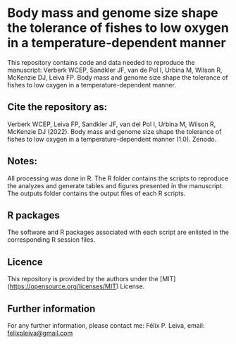 # Body mass and genome size shape the tolerance of fishes to low oxygen in a temperature-dependent manner
 
This repository contains code and data needed to reproduce the manuscript: Verberk WCEP, Sandkler JF, van de Pol I, Urbina M, Wilson R, McKenzie DJ, Leiva FP. Body mass and genome size shape the tolerance of fishes to low oxygen in a temperature-dependent manner.

## Cite the repository as:

Verberk WCEP, Leiva FP, Sandkler JF, van del Pol I, Urbina M, Wilson R, McKenzie DJ (2022). Body mass and genome size shape the tolerance of fishes to low oxygen in a temperature-dependent manner (1.0). Zenodo.

 

## Notes:
All processing was done in R. The R folder contains the scripts to reproduce the analyzes and generate tables and figures presented in the manuscript. The outputs folder contains the output files of each R scripts.   

## R packages
The software and R packages associated with each script are enlisted in the corresponding R session files.

## Licence
This repository is provided by the authors under the [MIT] (https://opensource.org/licenses/MIT) License.

## Further information
For any further information, please contact me: Félix P. Leiva, email: felixpleiva@gmail.com

